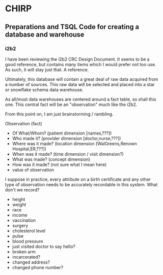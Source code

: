 # CHIRP

## Preparations and TSQL Code for creating a database and warehouse

### i2b2

I have been reviewing the i2b2 CRC Design Document.
It seems to be a good reference, but contains many items
which I would prefer not too use.  As such, it will stay just that.
A reference.

Ultimately, this database will contain a great deal of raw
data acquired from a number of sources.
This raw data will be selected and placed into a star or snowflake
schema data warehouse.

As all/most data warehouses are centered around a fact table,
so shall this one.  This central fact will be an "observation"
much like the i2b2.


From this point on, I am just brainstorming / rambling.



Observation (fact)
* Of What/Whom? (patient dimension [names,???])
* Who made it? (provider dimension [doctor,nurse,???])
* Where was it made? (location dimension [WalGreens,Renown Hospital,ER,???])
* When was it made? (time dimension / visit dimension?)
* What was made? (concept dimension)
* How was it made? (not sure what I mean here)
* value of observation


I suppose in practice, every attribute on a birth certificate
and any other type of observation
needs to be accurately recordable in this system.
What don't we record?
* height
* weight
* race
* income
* vaccination
* surgery
* cholesterol level
* pulse
* blood pressure
* just visited doctor to say hello?
* broken arm
* incarcerated?
* changed address?
* changed phone number?












